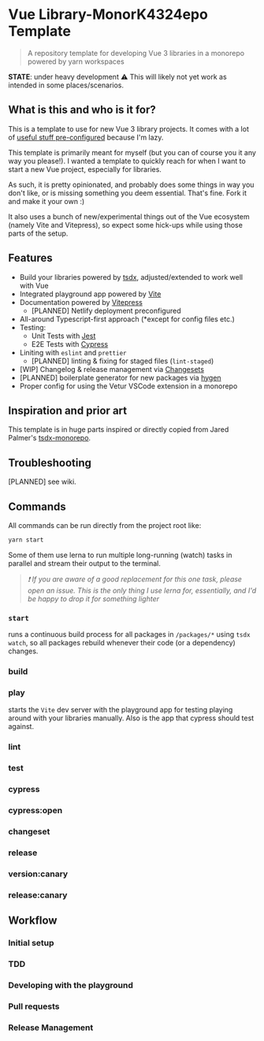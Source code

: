 # Vue Library-MonorK4324epo Template

> A repository template for developing Vue 3 libraries in a monorepo powered by yarn workspaces

**STATE**: under heavy development ⚠️ This will likely not yet work as intended in some places/scenarios.

## What is this and who is it for?

This is a template to use for new Vue 3 library projects. It comes with a lot of [useful stuff pre-configured](#features) because I'm lazy.

This template is primarily meant for myself (but you can of course you it any way you please!). I wanted a template to quickly reach for when I want to start a new Vue project, especially for libraries.

As such, it is pretty opinionated, and probably does some things in way you don't like, or is missing something you deem essential. That's fine. Fork it and make it your own :)

It also uses a bunch of new/experimental things out of the Vue ecosystem (namely Vite and Vitepress), so expect some hick-ups while using those parts of the setup.

## Features

* Build your libraries powered by [tsdx](https//www.tsdx.io), adjusted/extended to work well with Vue
* Integrated playground app powered by [Vite](https://github.com/vitejs/vite)
* Documentation powered by [Vitepress](https://vitepress.vuejs.org)
  * [PLANNED] Netlify deployment preconfigured
* All-around Typescript-first approach (*except for config files etc.)
* Testing:
  * Unit Tests with [Jest](https://www.jestjs.io)
  * E2E Tests with [Cypress](https://www.cypress.io)
* Liniting with `eslint` and `prettier`
  * [PLANNED] linting & fixing for staged files (`lint-staged`)
* [WIP] Changelog & release management via [Changesets](#)
* [PLANNED] boilerplate generator for new packages via [hygen](https://www.hygen.io)
* Proper config for using the Vetur VSCode extension in a monorepo


## Inspiration and prior art

This template is in huge parts inspired or directly copied from Jared Palmer's [tsdx-monorepo](https://github.com/jaredpalmer/tsdx-monorepo).


## Troubleshooting

[PLANNED] see wiki.

## Commands

All commands can be run directly from the project root like:

```bash
yarn start
```

Some of them use lerna to run multiple long-running (watch) tasks in parallel and stream their output to the terminal. 

> _❗️ If you are aware of a good replacement for this one task, please open an issue. This is the only thing I use lerna for, essentially, and I'd be happy to drop it for something lighter_

### `start`

runs a continuous build process for all packages in `/packages/*` using `tsdx watch`, so all packages rebuild whenever their code (or a dependency) changes.

### build

### play

starts the `Vite` dev server with the playground app for testing playing around with your libraries manually. Also is the app that cypress should test against.

### lint

### test

### cypress

### cypress:open

### changeset

### release

### version:canary

### release:canary

## Workflow

### Initial setup

### TDD

### Developing with the playground

### Pull requests

### Release Management